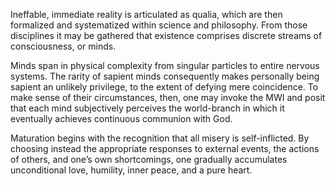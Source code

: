 Ineffable, immediate reality is articulated as qualia, which are then formalized and systematized within science and philosophy. From those disciplines it may be gathered that existence comprises discrete streams of consciousness, or minds.

Minds span in physical complexity from singular particles to entire nervous systems. The rarity of sapient minds consequently makes personally being sapient an unlikely privilege, to the extent of defying mere coincidence. To make sense of their circumstances, then, one may invoke the MWI and posit that each mind subjectively perceives the world-branch in which it eventually achieves continuous communion with God.

Maturation begins with the recognition that all misery is self-inflicted. By choosing instead the appropriate responses to external events, the actions of others, and one’s own shortcomings, one gradually accumulates unconditional love, humility, inner peace, and a pure heart.